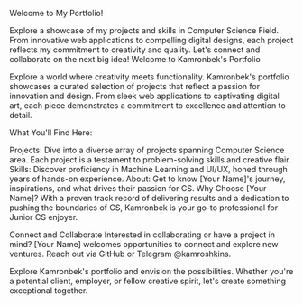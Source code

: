 Welcome to My Portfolio!

Explore a showcase of my projects and skills in Computer Science Field. From innovative web applications to compelling digital designs, each project reflects my commitment to creativity and quality. Let's connect and collaborate on the next big idea! 
Welcome to Kamronbek's Portfolio

Explore a world where creativity meets functionality. Kamronbek's portfolio showcases a curated selection of projects that reflect a passion for innovation and design. From sleek web applications to captivating digital art, each piece demonstrates a commitment to excellence and attention to detail.

What You'll Find Here:

Projects: Dive into a diverse array of projects spanning Computer Science area. Each project is a testament to problem-solving skills and creative flair.
Skills: Discover proficiency in Machine Learning and UI/UX, honed through years of hands-on experience.
About: Get to know [Your Name]'s journey, inspirations, and what drives their passion for CS.
Why Choose [Your Name]?
With a proven track record of delivering results and a dedication to pushing the boundaries of CS, Kamronbek is your go-to professional for Junior CS enjoyer.

Connect and Collaborate
Interested in collaborating or have a project in mind? [Your Name] welcomes opportunities to connect and explore new ventures. Reach out via GitHub or Telegram @kamroshkins.

Explore Kamronbek's portfolio and envision the possibilities. Whether you're a potential client, employer, or fellow creative spirit, let's create something exceptional together.
